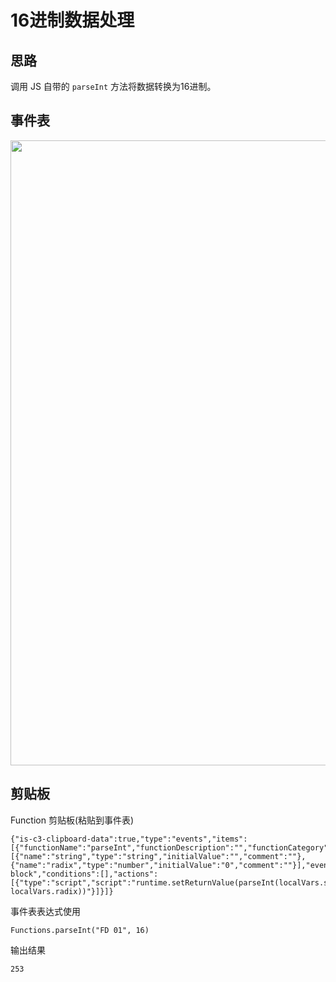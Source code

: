 # 16进制数据处理

## 思路
调用 JS 自带的 `parseInt` 方法将数据转换为16进制。  

## 事件表

<img width="1000" src="https://user-images.githubusercontent.com/45864744/155926312-665a4b8c-7a5a-4d59-8319-b39ff42c83c6.png">

## 剪贴板

Function 剪贴板(粘贴到事件表)
```
{"is-c3-clipboard-data":true,"type":"events","items":[{"functionName":"parseInt","functionDescription":"","functionCategory":"","functionReturnType":"any","functionIsAsync":false,"functionParameters":[{"name":"string","type":"string","initialValue":"","comment":""},{"name":"radix","type":"number","initialValue":"0","comment":""}],"eventType":"function-block","conditions":[],"actions":[{"type":"script","script":"runtime.setReturnValue(parseInt(localVars.string, localVars.radix))"}]}]}
```

事件表表达式使用
```
Functions.parseInt("FD 01", 16)
```

输出结果
```
253
```
